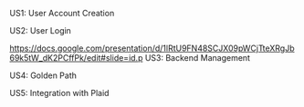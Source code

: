 US1: User Account Creation

US2: User Login

https://docs.google.com/presentation/d/1lRtU9FN48SCJX09pWCjTteXRgJb69k5tW_dK2PCffPk/edit#slide=id.p  US3: Backend Management

US4: Golden Path

US5: Integration with Plaid
